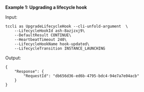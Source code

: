 **Example 1: Upgrading a lifecycle hook**



Input: 

```
tccli as UpgradeLifecycleHook --cli-unfold-argument  \
    --LifecycleHookId ash-8azjzxj9\
    --DefaultResult CONTINUE\
    --HeartbeatTimeout 240\
    --LifecycleHookName hook-updated\
    --LifecycleTransition INSTANCE_LAUNCHING
```

Output: 
```
{
    "Response": {
        "RequestId": "db656d36-ed6b-4795-bdc4-94e7a7e04acb"
    }
}
```

